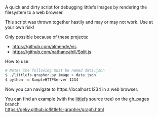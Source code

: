 A quick and dirty script for debugging littlefs images by rendering the
filesystem to a web browser.

This script was thrown together hastily and may or may not work. Use at your
own risk!

Only possible because of these projects:
- https://github.com/almende/vis
- https://github.com/nathancahill/Split.js

How to use:
``` bash
# Note! the following must be named data.json
$ ./littlefs-grapher.py image > data.json
$ python -m SimpleHTTPServer 1234
```

Now you can navigate to https://localhost:1234 in a web browser.

You can find an example (with the [littlefs](https://github.com/geky/littlefs)
source tree) on the gh_pages branch:  
https://geky.github.io/littlefs-grapher/graph.html
